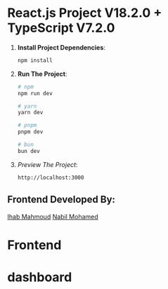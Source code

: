 # React.js Project V18.2.0 + TypeScript V7.2.0
1. **Install Project Dependencies**:
   ```bash
   npm install
2. **Run The Project**:
    ```bash
    # npm
    npm run dev

    # yarn
    yarn dev

    # pnpm
    pnpm dev

    # bun
    bun dev
3. *Preview The Project*:
    ```bash
    http://localhost:3000
## Frontend Developed By:
[Ihab Mahmoud](https://eh-ihabmahmoud.netlify.app/)
[Nabil Mohamed](https://github.com/N0ble-dev )
# Frontend
# dashboard
